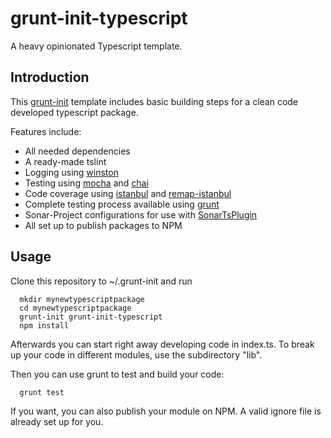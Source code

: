   # grunt-init-typescript

  A heavy opinionated Typescript template.

  ## Introduction

  This [grunt-init](https://gruntjs.com/project-scaffolding) template includes
  basic building steps for a clean code developed typescript package.

  Features include:

  * All needed dependencies
  * A ready-made tslint
  * Logging using [winston](https://github.com/winstonjs/winston)
  * Testing using [mocha](https://mochajs.org/) and [chai](http://chaijs.com/)
  * Code coverage using [istanbul](https://github.com/gotwarlost/istanbul) and [remap-istanbul](https://github.com/SitePen/remap-istanbul)
  * Complete testing process available using [grunt](https://gruntjs.com/)
  * Sonar-Project configurations for use with [SonarTsPlugin](https://github.com/pablissimo/SonarTsPlugin)
  * All set up to publish packages to NPM

  ## Usage

  Clone this repository to ~/.grunt-init and run

      mkdir mynewtypescriptpackage
      cd mynewtypescriptpackage
      grunt-init grunt-init-typescript
      npm install

  Afterwards you can start right away developing code in index.ts. To break up
  your code in different modules, use the subdirectory "lib".

  Then you can use grunt to test and build your code:

      grunt test

  If you want, you can also publish your module on NPM. A valid ignore file
  is already set up for you.
